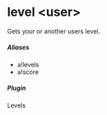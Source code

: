 # level &lt;user&gt;

Gets your or another users level.
			

##### Aliases

* a!levels
* a!score


##### Plugin
Levels